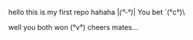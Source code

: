 hello this is my first repo
hahaha |_(°‑°)_|
You bet `(°c°)\

well you both won (°v°) cheers mates...